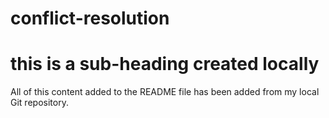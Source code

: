 # conflict-resolution

# this is a sub-heading created locally

All of this content added to the README file has been added from my local Git repository.